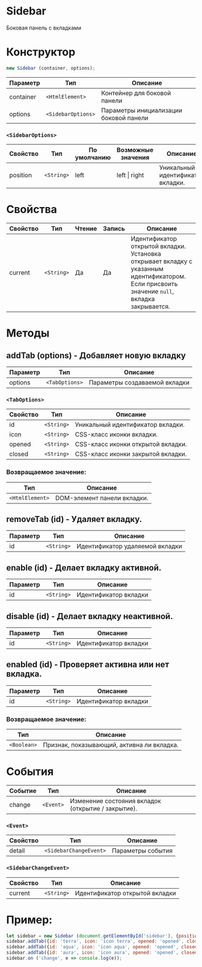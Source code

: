 Sidebar
=======
Боковая панель с вкладками

# Конструктор
```javascript
new Sidebar (container, options);
```
Параметр | Тип | Описание
---------|-----|---------
container |`<HtmlElement>`| Контейнер для боковой панели
options |`<SidebarOptions>`| Параметры инициализации боковой панели

### `<SidebarOptions>`
Свойство | Тип | По умолчанию | Возможные значения | Описание
---------|-----|-----------------------|--------------------|---------
position | `<String>` | left | left \| right | Уникальный идентификатор вкладки.

# Свойства
Свойство | Тип | Чтение | Запись | Описание
---------|-----|--------|--------|---------
current | `<String>` | Да | Да | Идентификатор открытой вкладки.<br/>Установка открывает вкладку с указанным идентификатором.<br/>Если присвоить значение `null`, вкладка закрывается.

# Методы
## addTab (options) - Добавляет новую вкладку
Параметр | Тип | Описание
---------|-----|---------
options |`<TabOptions>`| Параметры создаваемой вкладки

### `<TabOptions>`
Свойство | Тип | Описание
---------|-----|---------
id | `<String>` | Уникальный идентификатор вкладки.
icon | `<String>` | CSS-класс иконки вкладки.
opened | `<String>` | CSS-класс иконки открытой вкладки.
closed | `<String>` | CSS-класс иконки закрытой вкладки.

### Возвращаемое значение:
Тип | Описание
----|---------
`<HtmlElement>` | DOM-элемент панели вкладки.

## removeTab (id) - Удаляет вкладку.
Параметр | Тип | Описание
---------|-----|---------
id |`<String>`| Идентификатор удаляемой вкладки

## enable (id) - Делает вкладку активной.
Параметр | Тип | Описание
---------|-----|---------
id |`<String>`| Идентификатор вкладки

## disable (id) - Делает вкладку неактивной.
Параметр | Тип | Описание
---------|-----|---------
id |`<String>`| Идентификатор вкладки

## enabled (id) - Проверяет активна или нет вкладка.
Параметр | Тип | Описание
---------|-----|---------
id |`<String>`| Идентификатор вкладки

### Возвращаемое значение:
Тип | Описание
----|---------
`<Boolean>` | Признак, показывающий, активна ли вкладка.

# События
Событие | Тип | Описание
--------|-----|---------
change | `<Event>` | Изменение состояния вкладок (открытие / закрытие).

### `<Event>`
Свойство | Тип | Описание
---------|-----|---------
detail | `<SidebarСhangeEvent>` | Параметры события

### `<SidebarСhangeEvent>`
Свойство | Тип | Описание
---------|-----|---------
current | `<String>` | Идентификатор открытой вкладки

# Пример:
```javascript
let sidebar = new Sidebar (document.getElementById('sidebar'), {position: 'left'});
sidebar.addTab({id: 'terra', icon: 'icon terra', opened: 'opened', closed: 'closed'}).innerHTML = <span>Terra</span>;
sidebar.addTab({id: 'aqua', icon: 'icon aqua', opened: 'opened', closed: 'closed'}).innerHTML = <span>Aqua</span>;
sidebar.addTab({id: 'aura', icon: 'icon aura', opened: 'opened', closed: 'closed'}).innerHTML = <span>Aura</span>;
sidebar.on ('change', e => console.log(e));
```